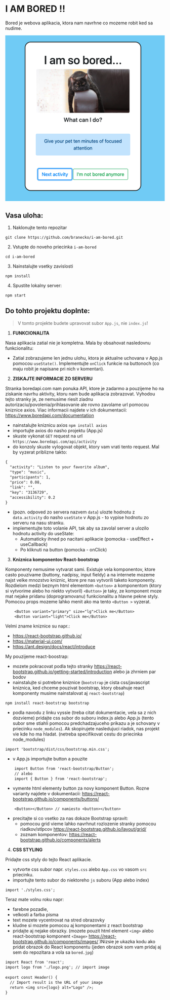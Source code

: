 # I AM BORED !!

Bored je webova aplikacia, ktora nam navrhne co mozeme robit ked sa nudime.

![boredapp.png](./boredapp.png)

## Vasa uloha:

1. Naklonujte tento repozitar
```
git clone https://github.com/branecko/i-am-bored.git
```

2. Vstupte do noveho priecinka `i-am-bored`
```
cd i-am-bored
```

3. Nainstalujte vsetky zavislosti
```
npm install
```

4. Spustite lokalny server:
```
npm start
```

## Do tohto projektu doplnte:

> V tomto projekte budete upravovat subor `App.js`, nie `index.js`!

1. **FUNKCIONALITA**

Nasa aplikacia zatial nie je kompletna. Mala by obsahovat nasledovnu funkcionalitu:
- Zatial zobrazujeme len jednu ulohu, ktora je aktualne uchovana v App.js pomocou `useState()`. Implementujte `onClick` funkcie na buttonoch (co maju robit je napisane pri nich v komentari).

2. **ZISKAJTE INFORMACIE ZO SERVERU**

Stranka boredapi.com nam ponuka API, ktore je zadarmo a pouzijeme ho na ziskanie navrhu aktivity, ktoru nam bude aplikacia zobrazovat. Vyhodou tejto stranky je, ze nemusime riesit ziadnu autorizaciu/povolenia/prihlasovanie ale rovno zavolame url pomocou kniznice axios. Viac informacii najdete v ich dokumentacii: https://www.boredapi.com/documentation

- nainstalujte kniznicu axios `npm install axios`
- importujte axios do nasho projektu (App.js)
- skuste vykonat `GET` request na url `https://www.boredapi.com/api/activity`
- do konzoly skuste vylogovat objekt, ktory vam vrati tento request. Mal by vyzerat priblizne takto:
```
{
  "activity": "Listen to your favorite album",
  "type": "music",
  "participants": 1,
  "price": 0.08,
  "link": "",
  "key": "3136729",
  "accessibility": 0.2
}
```
- (pozn. odpoved zo servera nazvem `data`) ulozte hodnotu z `data.activity` do nasho `useState` v App.js - to vypise hodnotu zo serveru na nasu stranku.
- implementujte toto volanie API, tak aby sa zavolal server a ulozilo hodnotu activity do useState:
  - Automaticky ihned po nacitani aplikacie (pomocka - useEffect + useCallback)
  - Po kliknuti na button (pomocka - onClick)

3. **Kniznica komponentov React-bootstrap**

Komponenty nemusime vytvarat sami. Existuje vela komponentov, ktore casto pouzivame (buttony, nadpisy, input fieldy) a na internete mozeme najst velke mnozstvo kniznic, ktore pre nas vytvorili taketo komponenty. Rozdielom medzi beznym html elementom `<button>` a komponentom (ktory si vytvorime alebo ho niekto vytvoril) `<Button>` je taky, ze komponent moze mat nejake pridanu (doprogramovanu) funkcionalitu a hlavne pekne styly. Pomocou props mozeme lahko menit ako ma tento `<Button >` vyzerat.
```
    <Button variant="primary" size="lg">Click me</Button>
    <Button variant="light">Click me</Button>
```
Velmi zname kniznice su napr.:
- https://react-bootstrap.github.io/
- https://material-ui.com/
- https://ant.design/docs/react/introduce

My pouzijeme react-boostrap:
- mozete pokracovat podla tejto stranky https://react-bootstrap.github.io/getting-started/introduction alebo ja zhrniem par bodov
- nainstalujte si potrebne kniznice (`bootstrap` je cista css/javascript kniznica, ked chceme pouzivat bootstrap, ktory obsahuje react komponenty musime nainstalovat aj `react-bootstrap`)
```
npm install react-bootstrap bootstrap
```
- podla navodu z linku vyssie (treba citat dokumentacie, vela sa z nich dozvieme) pridajte css subor do suboru index.js alebo App.js (tento subor sme stiahli pomocou predchadzajuceho prikazu a je schovany v priecinku `node_modules`). Ak skopirujete nasledujuci riadok, nas projekt vie kde ho ma hladat. (netreba specifikovat cestu do priecinka node_modules)
```
import 'bootstrap/dist/css/bootstrap.min.css';
```
- v App.js importujte button a pouzite
```
    import Button from 'react-bootstrap/Button';
    // alebo
    import { Button } from 'react-bootstrap';
```
- vymente html elementy button za novy komponent Button. Rozne varianty najdete v dokumentacii: https://react-bootstrap.github.io/components/buttons/
```
    <Button></Button> // namiesto <button></button>
```

- precitajte si co vsetko za nas dokaze Bootstrap spravit:
  - pomocou grid vieme lahko navrhnut rozlozenie stranky pomocou riadkov/stlpcov https://react-bootstrap.github.io/layout/grid/
  - zoznam komponentov: https://react-bootstrap.github.io/components/alerts

4. **CSS STYLING** 

Pridajte css styly do tejto React aplikacie. 
- vytvorte css subor napr. `styles.css` alebo `App.css` vo vasom `src` priecinku.
- importujte tento subor do niektoreho `js` suboru (App alebo index)
```
import './styles.css';
```

Teraz mate volnu roku napr:
- farebne pozadie,
- velkosti a farba pisma
- text mozete vycentrovat na stred obrazovky
- kludne si mozete pomocou aj komponentami z react bootstrap
- pridajte aj nejake obrazky. (mozete pouzit html element `<img>` alebo react-bootstrap komponent `<Image>` https://react-bootstrap.github.io/components/images/ )Nizsie je ukazka kodu ako pridat obrazok do React komponentu (jeden obrazok som vam pridaj aj sem do repozitara a vola sa `bored.jpg`)
```
import React from 'react';
import logo from './logo.png'; // import image

export const Header() {
  // Import result is the URL of your image
  return <img src={logo} alt="Logo" />;
}
```

